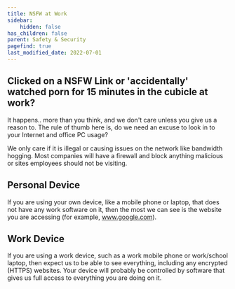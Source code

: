 ```yaml
---
title: NSFW at Work
sidebar:
    hidden: false
has_children: false
parent: Safety & Security
pagefind: true
last_modified_date: 2022-07-01
---
```


## Clicked on a NSFW Link or 'accidentally' watched porn for 15 minutes in the cubicle at work? 
It happens.. more than you think, and we don't care unless you give us a reason to. The rule of thumb here is, do we need an excuse to look in to your Internet and office PC usage? 

We only care if it is illegal or causing issues on the network like bandwidth hogging. Most companies will have a firewall and block anything malicious or sites employees should not be visiting. 

## Personal Device
If you are using your own device, like a mobile phone or laptop, that does not have any work software on it, then the most we can see is the website you are accessing (for example, www.google.com).

## Work Device 
If you are using a work device, such as a work mobile phone or work/school laptop, then expect us to be able to see everything, including any encrypted (HTTPS) websites. Your device will probably be controlled by software that gives us full access to everything you are doing on it.
